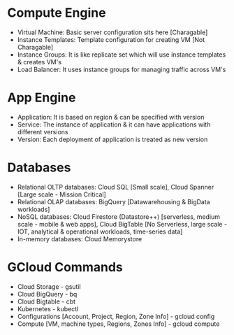 # Compute Engine
- Virtual Machine: Basic server configuration sits here [Charagable]
- Instance Templates: Template configuration for creating VM [Not Charagable]
- Instance Groups: It is like replicate set which will use instance templates & creates VM's
- Load Balancer: It uses instance groups for managing traffic across VM's

# App Engine
- Application: It is based on region & can be specified with version
- Service: The instance of application & it can have applications with different versions 
- Version: Each deployment of application is treated as new version

# Databases
- Relational OLTP databases: Cloud SQL [Small scale], Cloud Spanner [Large scale - Mission Critical]
- Relational OLAP databases: BigQuery [Datawarehousing & BigData workloads]
- NoSQL databases: Cloud Firestore (Datastore++) [serverless, medium scale - mobile & web apps], Cloud BigTable [No Serverless, large scale - IOT, analytical & operational workloads, time-series data]
- In-memory databases: Cloud Memorystore

# GCloud Commands
- Cloud Storage - gsutil
- Cloud BigQuery - bq
- Cloud Bigtable - cbt
- Kubernetes - kubectl
- Configurations [Account, Project, Region, Zone Info] - gcloud config
- Compute [VM, machine types, Regions, Zones Info] - gcloud compute 
